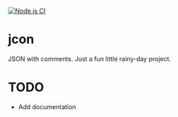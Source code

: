 [![Node.js CI](https://github.com/LMBernardo/jcon/actions/workflows/node.js.yaml/badge.svg?branch=main)](https://github.com/LMBernardo/jcon/actions/workflows/node.js.yaml)

# jcon
JSON with comments. Just a fun little rainy-day project.

# TODO
- Add documentation
